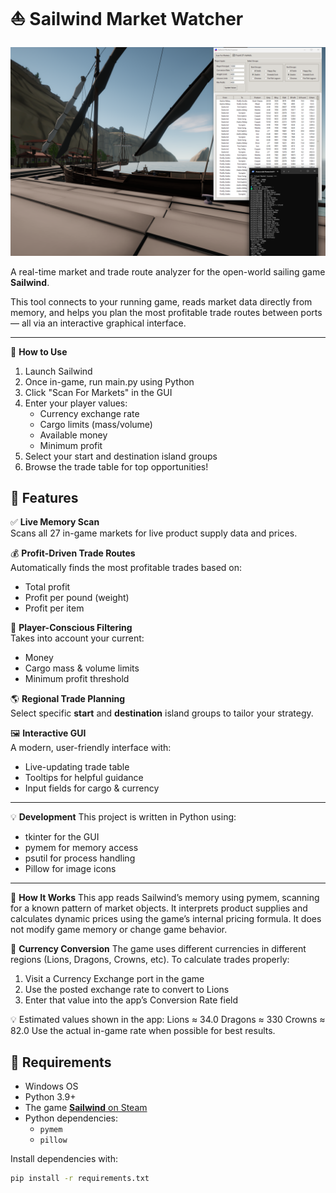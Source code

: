 # ⛵ Sailwind Market Watcher
![Market Finder GUI](MarketFinder.png)

A real-time market and trade route analyzer for the open-world sailing game **Sailwind**.

This tool connects to your running game, reads market data directly from memory, and helps you plan the most profitable trade routes between ports — all via an interactive graphical interface.

---

🚀 **How to Use**
1. Launch Sailwind
2. Once in-game, run main.py using Python
3. Click "Scan For Markets" in the GUI
4. Enter your player values:
    - Currency exchange rate
    - Cargo limits (mass/volume)
    - Available money
    - Minimum profit
5. Select your start and destination island groups
6. Browse the trade table for top opportunities!

## 📌 Features

✅ **Live Memory Scan**  
Scans all 27 in-game markets for live product supply data and prices.

💰 **Profit-Driven Trade Routes**  
Automatically finds the most profitable trades based on:
- Total profit
- Profit per pound (weight)
- Profit per item

🎯 **Player-Conscious Filtering**  
Takes into account your current:
- Money
- Cargo mass & volume limits
- Minimum profit threshold

🌎 **Regional Trade Planning**  
Select specific **start** and **destination** island groups to tailor your strategy.

🖼️ **Interactive GUI**  
A modern, user-friendly interface with:
- Live-updating trade table
- Tooltips for helpful guidance
- Input fields for cargo & currency

---
💡 **Development**
This project is written in Python using:
- tkinter for the GUI
- pymem for memory access
- psutil for process handling
- Pillow for image icons

---
🧠 **How It Works**
This app reads Sailwind’s memory using pymem, scanning for a known pattern of market objects. 
It interprets product supplies and calculates dynamic prices using the game’s internal pricing formula.
It does not modify game memory or change game behavior.

💱 **Currency Conversion**
The game uses different currencies in different regions (Lions, Dragons, Crowns, etc).
To calculate trades properly:
1. Visit a Currency Exchange port in the game
2. Use the posted exchange rate to convert to Lions
3. Enter that value into the app’s Conversion Rate field

💡 Estimated values shown in the app:
    Lions ≈ 34.0
    Dragons ≈ 330
    Crowns ≈ 82.0
Use the actual in-game rate when possible for best results.

## 🧰 Requirements

- Windows OS
- Python 3.9+
- The game [**Sailwind** on Steam](https://store.steampowered.com/app/1284190/Sailwind)
- Python dependencies:
  - `pymem`
  - `pillow`

Install dependencies with:

```bash
pip install -r requirements.txt
